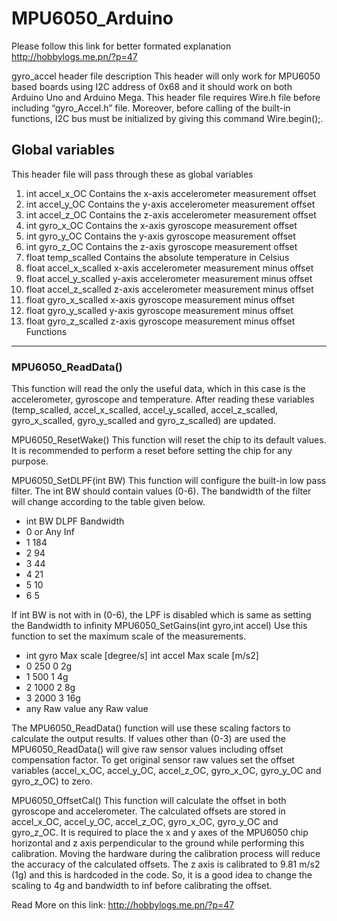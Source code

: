 MPU6050_Arduino
===============

Please follow this link for better formated explanation 
http://hobbylogs.me.pn/?p=47



gyro_accel header file description
This header will only work for MPU6050 based boards using I2C address of 0x68 and it should work on both Arduino Uno and Arduino Mega. This header file requires Wire.h file before including “gyro_Accel.h” file. Moreover, before calling of the built-in functions, I2C bus must be initialized by giving this command Wire.begin();.
## Global variables
This header file will pass through these as global variables
1. int accel_x_OC				Contains the x-axis accelerometer measurement offset 
2. int accel_y_OC				Contains the y-axis accelerometer measurement offset
3. int accel_z_OC				Contains the z-axis accelerometer measurement offset
4. int gyro_x_OC				Contains the x-axis gyroscope measurement offset
5. int gyro_y_OC				Contains the y-axis gyroscope measurement offset
6. int gyro_z_OC				Contains the z-axis gyroscope measurement offset
7. float temp_scalled			Contains the absolute temperature in Celsius 
8. float accel_x_scalled			x-axis accelerometer measurement minus offset 
9. float accel_y_scalled			y-axis accelerometer measurement minus offset
10. float accel_z_scalled			z-axis accelerometer measurement minus offset
11. float gyro_x_scalled			x-axis gyroscope measurement minus offset
12. float gyro_y_scalled			y-axis gyroscope measurement minus offset
13. float gyro_z_scalled			z-axis gyroscope measurement minus offset
Functions
---------
### MPU6050_ReadData()
This function will read the only the useful data, which in this case is the accelerometer, gyroscope and temperature. After reading these variables (temp_scalled, accel_x_scalled, accel_y_scalled, accel_z_scalled, gyro_x_scalled, gyro_y_scalled and gyro_z_scalled) are updated. 

MPU6050_ResetWake()	
This function will reset the chip to its default values. It is recommended to perform a reset before setting the chip for any purpose.  

MPU6050_SetDLPF(int BW)	
This function will configure the built-in low pass filter. The int BW should contain values (0-6). The bandwidth of the filter will change according to the table given below.
- int BW		DLPF Bandwidth
- 0 or Any		Inf
- 1	        	184
- 2	        	94
- 3	        	44
- 4	        	21
- 5	        	10
- 6	       		5

If int BW is not with in (0-6), the LPF is disabled which is same as setting the Bandwidth to infinity 
MPU6050_SetGains(int gyro,int accel)	Use this function to set the maximum scale of the measurements. 

- int gyro	Max scale [degree/s]		int accel	Max scale [m/s2]
- 0	                  250		        0	          2g
- 1	                  500	          	1	          4g
- 2                   1000		        2	          8g
- 3	                  2000	        	3	          16g 
- any	              Raw value	    	any       	Raw value

The MPU6050_ReadData() 
function will use these scaling factors to calculate the output results. If values other than (0-3) are used the MPU6050_ReadData() will give raw sensor values including offset compensation factor. To get original sensor raw values set the offset variables (accel_x_OC, accel_y_OC, accel_z_OC, gyro_x_OC, gyro_y_OC and gyro_z_OC) to zero.

MPU6050_OffsetCal()	
This function will calculate the offset in both gyroscope and accelerometer. The calculated offsets are stored in accel_x_OC, accel_y_OC, accel_z_OC, gyro_x_OC, gyro_y_OC and gyro_z_OC. It is required to place the x and y axes of the MPU6050 chip horizontal and z axis perpendicular to the ground while performing this calibration. Moving the hardware during the calibration process will reduce the accuracy of the calculated offsets. The z axis is calibrated to 9.81 m/s2 (1g) and this is hardcoded in the code. So, it is a good idea to change the scaling to 4g and bandwidth to inf before calibrating the offset.

Read More on this link:
http://hobbylogs.me.pn/?p=47
